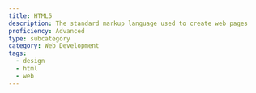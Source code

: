 ```yaml
---
title: HTML5
description: The standard markup language used to create web pages
proficiency: Advanced
type: subcategory
category: Web Development 
tags:
  - design
  - html
  - web
---
```

